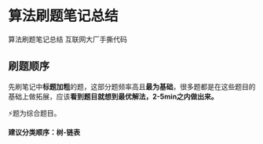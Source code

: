 # 算法刷题笔记总结
算法刷题笔记总结 互联网大厂手撕代码



## 刷题顺序

先刷笔记中**标题加粗**的题，这部分题频率高且**最为基础**，很多题都是在这些题目的基础上做拓展，应该**看到题目就想到最优解法，2-5min之内做出来。**

⚡题为综合题目。

**建议分类顺序：树-链表**

